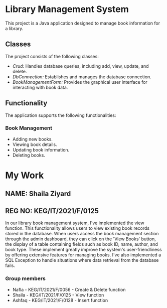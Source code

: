 # Library Management System

This project is a Java application designed to manage book information for a library.

## Classes

The project consists of the following classes:

* *Crud:* Handles database queries, including add, view, update, and delete.
* *DbConnection:* Establishes and manages the database connection.
* *BookManagementForm:* Provides the graphical user interface for interacting with book data.

## Functionality

The application supports the following functionalities:

### Book Management

* Adding new books.
* Viewing book details.
* Updating book information.
* Deleting books.

# My Work

## NAME: Shaila Ziyard

## REG NO: KEG/IT/2021/F/0125

In our library book management system, I've implemented the view function. This functionality allows users to view existing book records stored in the database. When users access the book management section through the admin dashboard, they can click on the 'View Books' button, the display of a table containing fields such as book ID, name, author, and book type. These implement greatly improve the system's user-friendliness by offering extensive features for managing books. I've also implemented a SQL Exception to handle situations where data retrieval from the database fails.


### Group members

* Nafla - KEG/IT/2021/F/0056 - Create & Delete function
* Shaila - KEG/IT/2021/F/0125 - View function
* Ashfaq - KEG/IT/2021/F/0128 - Insert function

